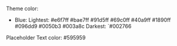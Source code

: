Theme color:
- Blue:
Lightest: #e6f7ff
#bae7ff
#91d5ff
#69c0ff
#40a9ff
#1890ff
#096dd9
#0050b3
#003a8c
Darkest: `#002766

Placeholder Text color: #595959